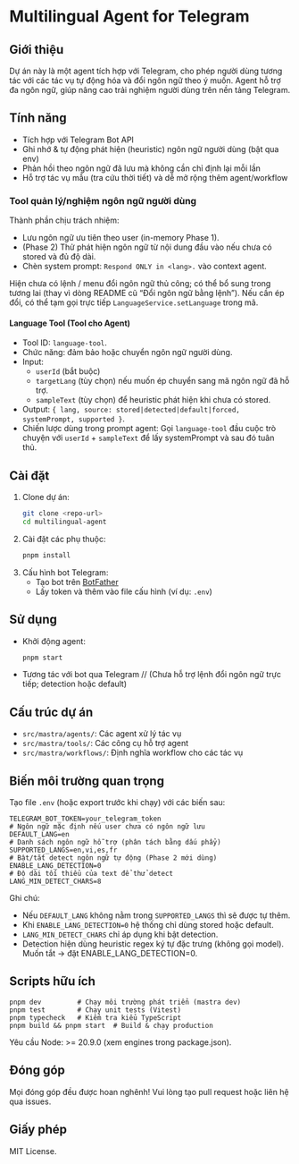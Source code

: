 # Multilingual Agent for Telegram

## Giới thiệu

Dự án này là một agent tích hợp với Telegram, cho phép người dùng tương tác với các tác vụ tự động hóa và đổi ngôn ngữ theo ý muốn. Agent hỗ trợ đa ngôn ngữ, giúp nâng cao trải nghiệm người dùng trên nền tảng Telegram.

## Tính năng
- Tích hợp với Telegram Bot API
- Ghi nhớ & tự động phát hiện (heuristic) ngôn ngữ người dùng (bật qua env)
- Phản hồi theo ngôn ngữ đã lưu mà không cần chỉ định lại mỗi lần
- Hỗ trợ tác vụ mẫu (tra cứu thời tiết) và dễ mở rộng thêm agent/workflow

### Tool quản lý/nghiệm ngôn ngữ người dùng
Thành phần chịu trách nhiệm:
- Lưu ngôn ngữ ưu tiên theo user (in-memory Phase 1).
- (Phase 2) Thử phát hiện ngôn ngữ từ nội dung đầu vào nếu chưa có stored và đủ độ dài.
- Chèn system prompt: `Respond ONLY in <lang>.` vào context agent.

Hiện chưa có lệnh / menu đổi ngôn ngữ thủ công; có thể bổ sung trong tương lai (thay vì dòng README cũ “Đổi ngôn ngữ bằng lệnh”). Nếu cần ép đổi, có thể tạm gọi trực tiếp `LanguageService.setLanguage` trong mã.

#### Language Tool (Tool cho Agent)
- Tool ID: `language-tool`.
- Chức năng: đảm bảo hoặc chuyển ngôn ngữ người dùng.
- Input:
   - `userId` (bắt buộc)
   - `targetLang` (tùy chọn) nếu muốn ép chuyển sang mã ngôn ngữ đã hỗ trợ.
   - `sampleText` (tùy chọn) để heuristic phát hiện khi chưa có stored.
- Output: `{ lang, source: stored|detected|default|forced, systemPrompt, supported }`.
- Chiến lược dùng trong prompt agent: Gọi `language-tool` đầu cuộc trò chuyện với `userId` + `sampleText` để lấy systemPrompt và sau đó tuân thủ.

## Cài đặt
1. Clone dự án:
   ```bash
   git clone <repo-url>
   cd multilingual-agent
   ```
2. Cài đặt các phụ thuộc:
   ```bash
   pnpm install
   ```
3. Cấu hình bot Telegram:
   - Tạo bot trên [BotFather](https://t.me/BotFather)
   - Lấy token và thêm vào file cấu hình (ví dụ: `.env`)

## Sử dụng
- Khởi động agent:
  ```bash
  pnpm start
  ```
- Tương tác với bot qua Telegram
// (Chưa hỗ trợ lệnh đổi ngôn ngữ trực tiếp; detection hoặc default)

## Cấu trúc dự án
- `src/mastra/agents/`: Các agent xử lý tác vụ
- `src/mastra/tools/`: Các công cụ hỗ trợ agent
- `src/mastra/workflows/`: Định nghĩa workflow cho các tác vụ

## Biến môi trường quan trọng
Tạo file `.env` (hoặc export trước khi chạy) với các biến sau:

```
TELEGRAM_BOT_TOKEN=your_telegram_token
# Ngôn ngữ mặc định nếu user chưa có ngôn ngữ lưu
DEFAULT_LANG=en
# Danh sách ngôn ngữ hỗ trợ (phân tách bằng dấu phẩy)
SUPPORTED_LANGS=en,vi,es,fr
# Bật/tắt detect ngôn ngữ tự động (Phase 2 mới dùng)
ENABLE_LANG_DETECTION=0
# Độ dài tối thiểu của text để thử detect
LANG_MIN_DETECT_CHARS=8
```

Ghi chú:
- Nếu `DEFAULT_LANG` không nằm trong `SUPPORTED_LANGS` thì sẽ được tự thêm.
- Khi `ENABLE_LANG_DETECTION=0` hệ thống chỉ dùng stored hoặc default.
- `LANG_MIN_DETECT_CHARS` chỉ áp dụng khi bật detection.
 - Detection hiện dùng heuristic regex ký tự đặc trưng (không gọi model). Muốn tắt → đặt ENABLE_LANG_DETECTION=0.

## Scripts hữu ích
```
pnpm dev         # Chạy môi trường phát triển (mastra dev)
pnpm test        # Chạy unit tests (Vitest)
pnpm typecheck   # Kiểm tra kiểu TypeScript
pnpm build && pnpm start  # Build & chạy production
```

Yêu cầu Node: >= 20.9.0 (xem engines trong package.json).

## Đóng góp
Mọi đóng góp đều được hoan nghênh! Vui lòng tạo pull request hoặc liên hệ qua issues.

## Giấy phép
MIT License.
